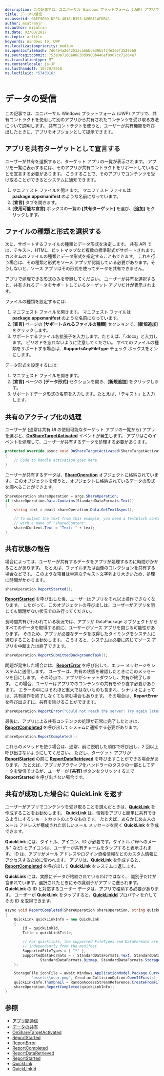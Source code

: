 ```yaml
---
description: この記事では、ユニバーサル Windows プラットフォーム (UWP) アプリで、共有コントラクトを使用して別のアプリから共有されたコンテンツを受け取る方法について説明します。 共有コントラクトを使うと、ユーザーが共有機能を呼び出したときに、アプリをオプションとして提示できます。
title: データの受信
ms.assetid: 0AFF9E0D-DFF4-4018-B393-A26B11AFDB41
author: msatranjr
ms.author: misatran
ms.date: 02/08/2017
ms.topic: article
keywords: Windows 10, UWP
ms.localizationpriority: medium
ms.openlocfilehash: 7d64e4a2d4251aca6bbce39b5f24e3e5f35295b8
ms.sourcegitcommit: 753e0a7160a88830d9908b446ef0907cc71c64e7
ms.translationtype: MT
ms.contentlocale: ja-JP
ms.lasthandoff: 10/29/2018
ms.locfileid: "5743016"
---
```

# <a name="receive-data"></a>データの受信



この記事では、ユニバーサル Windows プラットフォーム (UWP) アプリで、共有コントラクトを使用して別のアプリから共有されたコンテンツを受け取る方法について説明します。 共有コントラクトを使うと、ユーザーが共有機能を呼び出したときに、アプリをオプションとして提示できます。

## <a name="declare-your-app-as-a-share-target"></a>アプリを共有ターゲットとして宣言する

ユーザーが共有を選択すると、ターゲット アプリの一覧が表示されます。 アプリを一覧に表示するには、そのアプリが共有コントラクトをサポートしていることを宣言する必要があります。 こうすることで、そのアプリでコンテンツを受け取ることができるとシステムに通知できます。

1.  マニフェスト ファイルを開きます。 マニフェスト ファイルは **package.appxmanifest** のような名前になっています。
2.  **[宣言]** タブを開きます。
3.  **[使用可能な宣言]** ボックスの一覧の **[共有ターゲット]** を選び、**[追加]** をクリックします。

## <a name="choose-file-types-and-formats"></a>ファイルの種類と形式を選択する

次に、サポートするファイルの種類とデータ形式を決定します。 共有 API では、テキスト、HTML、ビットマップなど複数の標準形式がサポートされます。 カスタムのファイルの種類とデータ形式を指定することもできます。 これを行う場合は、その種類と形式をソース アプリが認識している必要があります。そうしないと、ソース アプリはその形式を使ってデータを共有できません。

アプリで処理できる形式のみを登録してください。 ユーザーが共有を選択すると、共有されるデータをサポートしているターゲット アプリだけが表示されます。

ファイルの種類を設定するには:

1.  マニフェスト ファイルを開きます。 マニフェスト ファイルは **package.appxmanifest** のような名前になっています。
2.  **[宣言]** ページの **[サポートされるファイルの種類]** セクションで、**[新規追加]** をクリックします。
3.  サポートするファイル名拡張子を入力します。たとえば、「.docx」と入力します。 ピリオドを忘れないように注意してください。 すべてのファイルの種類をサポートする場合は、**SupportsAnyFileType** チェック ボックスをオンにします。

データ形式を設定するには:

1.  マニフェスト ファイルを開きます。
2.  **[宣言]** ページの **[データ形式]** セクションを開き、**[新規追加]** をクリックします。
3.  サポートすデータ形式の名前を入力します。たとえば、「テキスト」と入力します。

## <a name="handle-share-activation"></a>共有のアクティブ化の処理

ユーザーが (通常は共有 UI の使用可能なターゲット アプリの一覧から) アプリを選ぶと、[**OnShareTargetActivated**](https://msdn.microsoft.com/library/windows/apps/Windows.UI.Xaml.Application.OnShareTargetActivated(Windows.ApplicationModel.Activation.ShareTargetActivatedEventArgs)) イベントが発生します。 アプリはこのイベントを処理して、ユーザーが共有するデータを処理する必要があります。

<!-- For some reason, the snippets in this file are all inline in the WDCML topic. Suggest moving to VS project with rest of snippets. -->
```cs
protected override async void OnShareTargetActivated(ShareTargetActivatedEventArgs args)
{
    // Code to handle activation goes here. 
} 
```

ユーザーが共有するデータは、[**ShareOperation**](https://msdn.microsoft.com/library/windows/apps/Windows.ApplicationModel.DataTransfer.ShareTarget.ShareOperation) オブジェクトに格納されています。 このオブジェクトを使うと、オブジェクトに格納されているデータの形式を調べることができます。

```cs
ShareOperation shareOperation = args.ShareOperation;
if (shareOperation.Data.Contains(StandardDataFormats.Text))
{
    string text = await shareOperation.Data.GetTextAsync();

    // To output the text from this example, you need a TextBlock control
    // with a name of "sharedContent".
    sharedContent.Text = "Text: " + text;
} 
```

## <a name="report-sharing-status"></a>共有状態の報告

場合によっては、ユーザーが共有するデータをアプリが処理するのに時間がかかることがあります。 たとえば、ファイルまたは画像のコレクションを共有する場合などです。 このような項目は単純なテキスト文字列より大きいため、処理に時間がかかります。

```cs
shareOperation.ReportStarted(); 
```

[**ReportStarted**](https://msdn.microsoft.com/library/windows/apps/Windows.ApplicationModel.DataTransfer.ShareTarget.ShareOperation.ReportStarted) を呼び出した後、ユーザーはアプリをそれ以上操作できなくなります。 したがって、このオブジェクトの呼び出しは、ユーザーがアプリを閉じても問題がない状況でのみ行ってください。

長時間共有が行われている状況では、アプリが DataPackage オブジェクトからすべてのデータを取得する前に、ユーザーがソース アプリを閉じる可能性があります。 そのため、アプリが必要なデータを取得したタイミングをシステムに通知することをお勧めします。 こうすると、システムは必要に応じてソース アプリを中断または終了できます。

```cs
shareOperation.ReportSubmittedBackgroundTask(); 
```

問題が発生した場合には、[**ReportError**](https://msdn.microsoft.com/library/windows/apps/Windows.ApplicationModel.DataTransfer.ShareTarget.ShareOperation.ReportError(System.String)) を呼び出して、エラー メッセージをシステムに送信します。 ユーザーは、共有の状態を確認したときにこのメッセージを目にします。 その時点で、アプリがシャットダウンし、共有が終了します。 この場合、ユーザーはアプリでのコンテンツの共有をやり直す必要があります。 エラーの中にはそれほど重大ではないものも含まれ、シナリオによっては、共有操作を終了しなくても済む場合もあります。 その場合は、**ReportError** を呼び出さずに、共有を続けることができます。

```cs
shareOperation.ReportError("Could not reach the server! Try again later."); 
```

最後に、アプリによる共有コンテンツの処理が正常に完了したときは、[**ReportCompleted**](https://msdn.microsoft.com/library/windows/apps/Windows.ApplicationModel.DataTransfer.ShareTarget.ShareOperation.ReportCompleted) を呼び出してシステムに通知する必要があります。

```cs
shareOperation.ReportCompleted();
```

これらのメソッドを使う場合は、通常、前に説明した順序で呼び出し、2 回以上呼び出さないようにしてください。 ただし、ターゲット アプリが [**ReportStarted**](https://msdn.microsoft.com/library/windows/apps/Windows.ApplicationModel.DataTransfer.ShareTarget.ShareOperation.ReportStarted) の前に [**ReportDataRetrieved**](https://msdn.microsoft.com/library/windows/apps/Windows.ApplicationModel.DataTransfer.ShareTarget.ShareOperation.ReportDataRetrieved) を呼び出すことができる場合があります。 たとえば、アプリがアクティブ化ハンドラーのタスクの一部としてデータを受信できるが、ユーザーが **[共有]** ボタンをクリックするまで **ReportStarted** を呼び出さない場合です。

## <a name="return-a-quicklink-if-sharing-was-successful"></a>共有が成功した場合に QuickLink を返す

ユーザーがアプリでコンテンツを受け取ることを選んだときは、[**QuickLink**](https://msdn.microsoft.com/library/windows/apps/Windows.ApplicationModel.DataTransfer.ShareTarget.QuickLink) を作成することをお勧めします。 **QuickLink** は、情報をアプリと簡単に共有できるようにするショートカットのようなものです。 たとえば、あらかじめ友人のメール アドレスが構成された新しいメール メッセージを開く **QuickLink** を作成できます。

**QuickLink** には、タイトル、アイコン、ID が必要です。タイトル ("母へのメール" など) とアイコンは、ユーザーが共有チャームをタップすると表示されます。 ID は、アプリがメール アドレスやログイン資格情報などのカスタム情報にアクセスするために使われます。 アプリは、**QuickLink** を作成すると、[**ReportCompleted**](https://msdn.microsoft.com/library/windows/apps/Windows.ApplicationModel.DataTransfer.ShareTarget.ShareOperation.ReportCompleted) を呼び出して **QuickLink** をシステムに返します。

**QuickLink** には、実際にデータが格納されているわけではなく、 識別子だけが含まれています。選択されたときにその識別子がアプリに送られます。 **QuickLink** の ID と対応するユーザー データは、アプリで格納する必要があります。 ユーザーが **QuickLink** をタップすると、[**QuickLinkId**](https://msdn.microsoft.com/library/windows/apps/Windows.ApplicationModel.DataTransfer.ShareTarget.ShareOperation.QuickLinkId) プロパティを介してその ID を取得できます。

```cs
async void ReportCompleted(ShareOperation shareOperation, string quickLinkId, string quickLinkTitle)
{
    QuickLink quickLinkInfo = new QuickLink
    {
        Id = quickLinkId,
        Title = quickLinkTitle,

        // For quicklinks, the supported FileTypes and DataFormats are set 
        // independently from the manifest
        SupportedFileTypes = { "*" },
        SupportedDataFormats = { StandardDataFormats.Text, StandardDataFormats.Uri, 
                StandardDataFormats.Bitmap, StandardDataFormats.StorageItems }
    };

    StorageFile iconFile = await Windows.ApplicationModel.Package.Current.InstalledLocation.CreateFileAsync(
            "assets\\user.png", CreationCollisionOption.OpenIfExists);
    quickLinkInfo.Thumbnail = RandomAccessStreamReference.CreateFromFile(iconFile);
    shareOperation.ReportCompleted(quickLinkInfo);
}
```

## <a name="see-also"></a>参照 

* [アプリ間通信](index.md)
* [データの共有](share-data.md)
* [OnShareTargetActivated](https://msdn.microsoft.com/library/windows/apps/windows.ui.xaml.application.onsharetargetactivated.aspx)
* [ReportStarted](https://msdn.microsoft.com/library/windows/apps/windows.applicationmodel.datatransfer.sharetarget.shareoperation.reportstarted.aspx)
* [ReportError](https://msdn.microsoft.com/library/windows/apps/windows.applicationmodel.datatransfer.sharetarget.shareoperation.reporterror.aspx)
* [ReportCompleted](https://msdn.microsoft.com/library/windows/apps/windows.applicationmodel.datatransfer.sharetarget.shareoperation.reportcompleted.aspx)
* [ReportDataRetrieved](https://msdn.microsoft.com/library/windows/apps/windows.applicationmodel.datatransfer.sharetarget.shareoperation.reportdataretrieved.aspx)
* [ReportStarted](https://msdn.microsoft.com/library/windows/apps/windows.applicationmodel.datatransfer.sharetarget.shareoperation.reportstarted.aspx)
* [QuickLink](https://msdn.microsoft.com/library/windows/apps/windows.applicationmodel.datatransfer.sharetarget.quicklink.aspx)
* [QuickLInkId](https://msdn.microsoft.com/library/windows/apps/windows.applicationmodel.datatransfer.sharetarget.quicklink.id.aspx)
